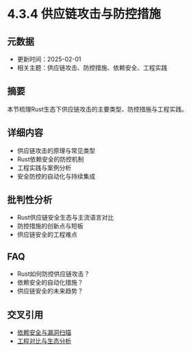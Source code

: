 # 4.3.4 供应链攻击与防控措施

## 元数据

- 更新时间：2025-02-01
- 相关主题：供应链攻击、防控措施、依赖安全、工程实践

## 摘要

本节梳理Rust生态下供应链攻击的主要类型、防控措施与工程实践。

## 详细内容

- 供应链攻击的原理与常见类型
- Rust依赖安全的防控机制
- 工程实践与案例分析
- 安全防控的自动化与持续集成

## 批判性分析

- Rust供应链安全生态与主流语言对比
- 防控措施的创新点与短板
- 供应链安全的工程难点

## FAQ

- Rust如何防控供应链攻击？
- 依赖安全的自动化措施？
- 供应链安全的未来趋势？

## 交叉引用

- [依赖安全与漏洞扫描](./4.3.3_依赖安全与漏洞扫描.md)
- [工程对比与生态分析](../08_engineering_comparison.md)
